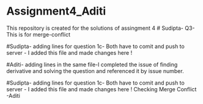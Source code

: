 # Assignment4_Aditi
This repository is  created for the solutions of assingment 4 # Sudipta- Q3- This is for merge-conflict 

#Sudipta- adding lines for question 1c- Both have to comit and push to server - I added this file and made changes here !

#Aditi- adding lines in the same file-I completed the issue of finding derivative and solving the question and referenced it by issue number.

#Sudipta- adding lines for question 1c- Both have to comit and push to server - I added this file and made changes here ! 
Checking Merge Conflict -Aditi
